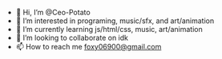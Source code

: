- 👋 Hi, I’m @Ceo-Potato
- 👀 I’m interested in programing, music/sfx, and art/animation
- 🌱 I’m currently learning js/html/css, music, art/animation
- 💞️ I’m looking to collaborate on idk
- 📫 How to reach me foxy06900@gmail.com

<!---
Ceo-Potato/Ceo-Potato is a ✨ special ✨ repository because its `README.md` (this file) appears on your GitHub profile.
You can click the Preview link to take a look at your changes.
--->
